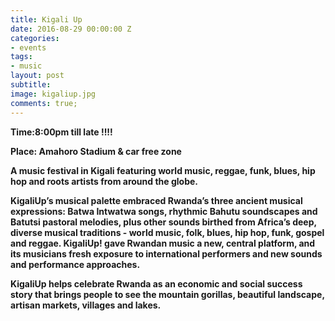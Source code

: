 ```yaml
---
title: Kigali Up
date: 2016-08-29 00:00:00 Z
categories:
- events
tags:
- music
layout: post
subtitle:
image: kigaliup.jpg
comments: true;
---
```


<strong>Time:8:00pm till late !!!!

<strong>Place: Amahoro Stadium & car free zone

<strong>

A music festival in Kigali featuring world music, reggae, funk, blues, hip hop and roots artists from around the globe.


KigaliUp’s musical palette embraced Rwanda’s three ancient musical expressions: Batwa Intwatwa songs, rhythmic Bahutu soundscapes and Batutsi pastoral melodies, plus other sounds birthed from Africa’s deep, diverse musical traditions - world music, folk, blues, hip hop, funk, gospel and reggae. KigaliUp! gave Rwandan music a new, central platform, and its musicians fresh exposure to international performers and new sounds and performance approaches.

KigaliUp helps celebrate Rwanda as an economic and social success story that brings people to see the mountain gorillas, beautiful landscape, artisan markets, villages and lakes.
